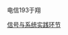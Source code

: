 电信193于翔

[信号与系统实践环节](https://github.com/yxsth72/yxsth72.github.io/blob/main/%E5%AE%9E%E6%8C%87%E6%95%B0%E4%BF%A1%E5%8F%B7.py)
